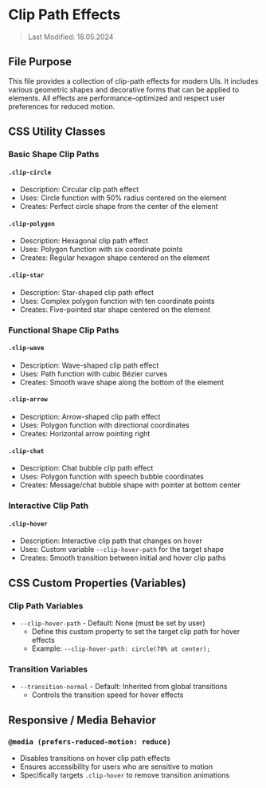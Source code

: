 # Clip Path Effects
> Last Modified: 18.05.2024

## File Purpose

This file provides a collection of clip-path effects for modern UIs. It includes various geometric shapes and decorative forms that can be applied to elements. All effects are performance-optimized and respect user preferences for reduced motion.

## CSS Utility Classes

### Basic Shape Clip Paths

#### `.clip-circle`
- Description: Circular clip path effect
- Uses: Circle function with 50% radius centered on the element
- Creates: Perfect circle shape from the center of the element

#### `.clip-polygon`
- Description: Hexagonal clip path effect
- Uses: Polygon function with six coordinate points
- Creates: Regular hexagon shape centered on the element

#### `.clip-star`
- Description: Star-shaped clip path effect
- Uses: Complex polygon function with ten coordinate points
- Creates: Five-pointed star shape centered on the element

### Functional Shape Clip Paths

#### `.clip-wave`
- Description: Wave-shaped clip path effect
- Uses: Path function with cubic Bézier curves
- Creates: Smooth wave shape along the bottom of the element

#### `.clip-arrow`
- Description: Arrow-shaped clip path effect
- Uses: Polygon function with directional coordinates
- Creates: Horizontal arrow pointing right

#### `.clip-chat`
- Description: Chat bubble clip path effect
- Uses: Polygon function with speech bubble coordinates
- Creates: Message/chat bubble shape with pointer at bottom center

### Interactive Clip Path

#### `.clip-hover`
- Description: Interactive clip path that changes on hover
- Uses: Custom variable `--clip-hover-path` for the target shape
- Creates: Smooth transition between initial and hover clip paths

## CSS Custom Properties (Variables)

### Clip Path Variables
- `--clip-hover-path` - Default: None (must be set by user)
  - Define this custom property to set the target clip path for hover effects
  - Example: `--clip-hover-path: circle(70% at center);`

### Transition Variables
- `--transition-normal` - Default: Inherited from global transitions
  - Controls the transition speed for hover effects

## Responsive / Media Behavior

### `@media (prefers-reduced-motion: reduce)`
- Disables transitions on hover clip path effects
- Ensures accessibility for users who are sensitive to motion
- Specifically targets `.clip-hover` to remove transition animations 